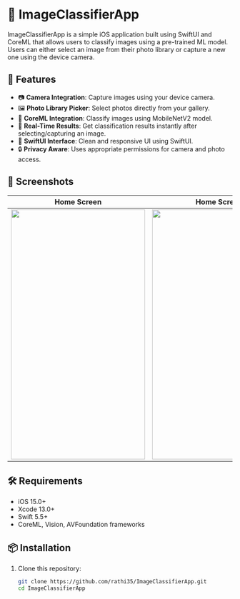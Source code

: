 # 📸 ImageClassifierApp

ImageClassifierApp is a simple iOS application built using SwiftUI and CoreML that allows users to classify images using a pre-trained ML model. Users can either select an image from their photo library or capture a new one using the device camera.

## 🚀 Features

- 📷 **Camera Integration**: Capture images using your device camera.
- 🖼️ **Photo Library Picker**: Select photos directly from your gallery.
- 🧠 **CoreML Integration**: Classify images using MobileNetV2 model.
- 🎯 **Real-Time Results**: Get classification results instantly after selecting/capturing an image.
- 🧩 **SwiftUI Interface**: Clean and responsive UI using SwiftUI.
- 🔒 **Privacy Aware**: Uses appropriate permissions for camera and photo access.

## 📱 Screenshots

| Home Screen | Home Screen | Classification Result |
|-------------|-------------|----------------|
|<img src="https://github.com/user-attachments/assets/0ab7133e-9502-4f88-a36d-f3385f2936a7" width="300" height="560">|<img src="https://github.com/user-attachments/assets/75eae866-a2eb-486e-a0d0-977d53f26e8d" width="300" height="560"> |<img src="https://github.com/user-attachments/assets/95aeb84f-a7b5-47b3-b5ec-280726222bd9" width="300" height="560">|


## 🛠 Requirements

- iOS 15.0+
- Xcode 13.0+
- Swift 5.5+
- CoreML, Vision, AVFoundation frameworks

## 📦 Installation

1. Clone this repository:

   ```bash
   git clone https://github.com/rathi35/ImageClassifierApp.git
   cd ImageClassifierApp
